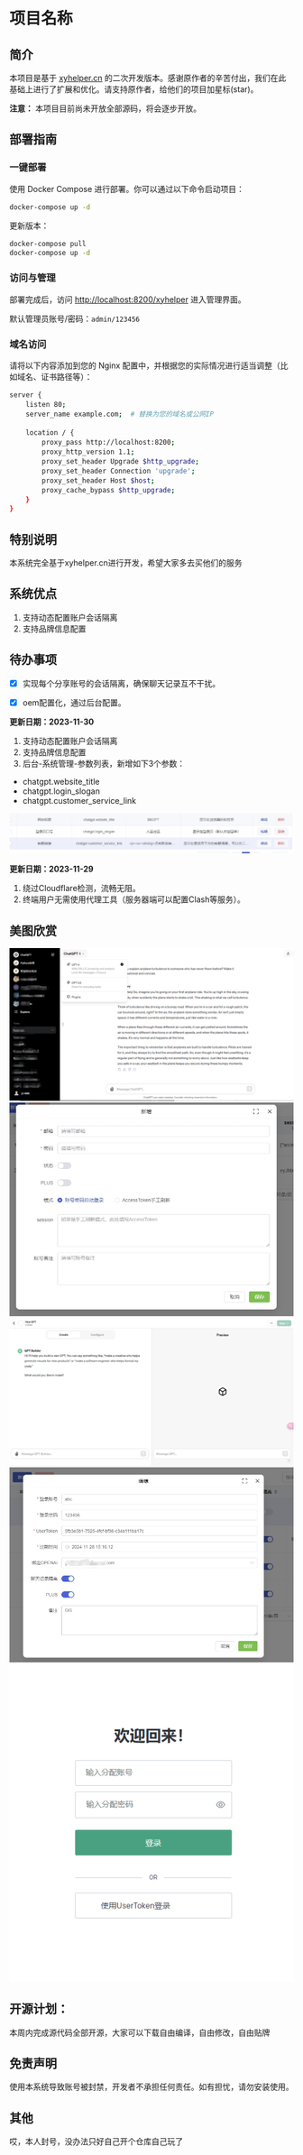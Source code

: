 

# 项目名称

## 简介

本项目是基于 [xyhelper.cn](https://xyhelper.cn/) 的二次开发版本。感谢原作者的辛苦付出，我们在此基础上进行了扩展和优化。请支持原作者，给他们的项目加星标(star)。

**注意：** 本项目目前尚未开放全部源码，将会逐步开放。

## 部署指南

### 一键部署

使用 Docker Compose 进行部署。你可以通过以下命令启动项目：

```bash
docker-compose up -d
```

更新版本：

```bash
docker-compose pull
docker-compose up -d
```

### 访问与管理

部署完成后，访问 [http://localhost:8200/xyhelper](http://localhost:8200/xyhelper) 进入管理界面。

默认管理员账号/密码：`admin/123456`

### 域名访问

请将以下内容添加到您的 Nginx 配置中，并根据您的实际情况进行适当调整（比如域名、证书路径等）：

```bash
server {
    listen 80;
    server_name example.com;  # 替换为您的域名或公网IP

    location / {
        proxy_pass http://localhost:8200;
        proxy_http_version 1.1;
        proxy_set_header Upgrade $http_upgrade;
        proxy_set_header Connection 'upgrade';
        proxy_set_header Host $host;
        proxy_cache_bypass $http_upgrade;
    }
}
```



## 特别说明
本系统完全基于xyhelper.cn进行开发，希望大家多去买他们的服务


## 系统优点

1. 支持动态配置账户会话隔离
2. 支持品牌信息配置


## 待办事项
- [x] 实现每个分享账号的会话隔离，确保聊天记录互不干扰。
- [x] oem配置化，通过后台配置。





**更新日期：2023-11-30**
1. 支持动态配置账户会话隔离
2. 支持品牌信息配置
3. 后台-系统管理-参数列表，新增如下3个参数：
- chatgpt.website_title
- chatgpt.login_slogan
- chatgpt.customer_service_link
 
![参数配置](docs/brand.png)

**更新日期：2023-11-29**
1. 绕过Cloudflare检测，流畅无阻。
2. 终端用户无需使用代理工具（服务器端可以配置Clash等服务）。


## 美图欣赏
![聊天页](docs/chat.pn.png) 
![账号](docs/chatgpt_account.pn.png) 
![GPTS](docs/chatgpt_gpts.png) 
![共享账号](docs/share_user.png) 
![登录](docs/user_login.png)



## 开源计划：
本周内完成源代码全部开源，大家可以下载自由编译，自由修改，自由贴牌

## 免责声明

使用本系统导致账号被封禁，开发者不承担任何责任。如有担忧，请勿安装使用。

## 其他

哎，本人封号，没办法只好自己开个仓库自己玩了